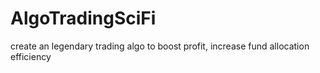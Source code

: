 AlgoTradingSciFi
================

create an legendary trading algo to boost profit, increase fund allocation efficiency 